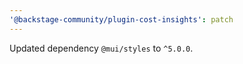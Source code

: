```yaml
---
'@backstage-community/plugin-cost-insights': patch
---
```


Updated dependency `@mui/styles` to `^5.0.0`.

